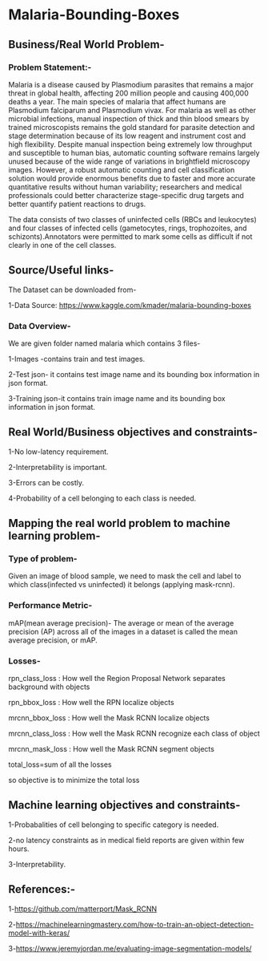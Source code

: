 <h1>Malaria-Bounding-Boxes</h1>

<h2>Business/Real World Problem-</h2>
<h3>Problem Statement:- </h3>
Malaria is a disease caused by Plasmodium parasites that remains a major threat in global health, affecting 200 million people and causing 400,000 deaths a year. The main species of malaria that affect humans are Plasmodium falciparum and Plasmodium vivax. For malaria as well as other microbial infections, manual inspection of thick and thin blood smears by trained microscopists remains the gold standard for parasite detection and stage determination because of its low reagent and instrument cost and high flexibility. Despite manual inspection being extremely low throughput and susceptible to human bias, automatic counting software remains largely unused because of the wide range of variations in brightfield microscopy images. However, a robust automatic counting and cell classification solution would provide enormous benefits due to faster and more accurate quantitative results without human variability; researchers and medical professionals could better characterize stage-specific drug targets and better quantify patient reactions to drugs.

The data consists of two classes of uninfected cells (RBCs and leukocytes) and four classes of infected cells (gametocytes, rings, trophozoites, and schizonts).Annotators were permitted to mark some cells as difficult if not clearly in one of the cell classes.

<h2> Source/Useful links- </h2>
The Dataset can be downloaded from-

1-Data Source: https://www.kaggle.com/kmader/malaria-bounding-boxes
<h3>Data Overview-</h3>

We are given folder named malaria which contains 3 files-

1-Images -contains train and test images.

2-Test json- it contains test image name and its bounding box information in json format.

3-Training json-it contains train image name and its bounding box information in json format.

<h2>Real World/Business objectives and constraints-</h2>

1-No low-latency requirement.

2-Interpretability is important.

3-Errors can be costly.

4-Probability of a cell belonging to each class is needed.

<h2>Mapping the real world problem to machine learning problem-</h2>
<h3>Type of problem-</h3>

Given an image of blood sample, we need to mask the cell and label to which class(infected vs uninfected) it belongs (applying mask-rcnn).

<h3>Performance Metric-</h3>

mAP(mean average precision)- The average or mean of the average precision (AP) across all of the images in a dataset is called the mean average precision, or mAP.

<h3>Losses-</h3>

rpn_class_loss : How well the Region Proposal Network separates background with objects

rpn_bbox_loss : How well the RPN localize objects

mrcnn_bbox_loss : How well the Mask RCNN localize objects

mrcnn_class_loss : How well the Mask RCNN recognize each class of object

mrcnn_mask_loss : How well the Mask RCNN segment objects

total_loss=sum of all the losses

so objective is to minimize the total loss

<h2>Machine learning objectives and constraints-</h2>

1-Probabalities of cell belonging to specific category is needed.

2-no latency constraints as in medical field reports are given within few hours.

3-Interpretability.

<h2>References:-</h2>

1-https://github.com/matterport/Mask_RCNN

2-https://machinelearningmastery.com/how-to-train-an-object-detection-model-with-keras/

3-https://www.jeremyjordan.me/evaluating-image-segmentation-models/




